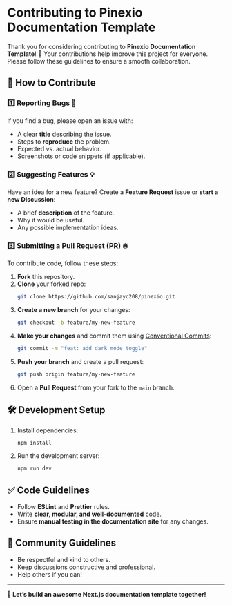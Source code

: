 # Contributing to Pinexio Documentation Template

Thank you for considering contributing to **Pinexio Documentation Template**! 🚀 Your contributions help improve this project for everyone. Please follow these guidelines to ensure a smooth collaboration.

## 📌 How to Contribute

### 1️⃣ Reporting Bugs 🐛

If you find a bug, please open an issue with:

- A clear **title** describing the issue.
- Steps to **reproduce** the problem.
- Expected vs. actual behavior.
- Screenshots or code snippets (if applicable).

### 2️⃣ Suggesting Features 💡

Have an idea for a new feature? Create a **Feature Request** issue or **start a new Discussion**:

- A brief **description** of the feature.
- Why it would be useful.
- Any possible implementation ideas.

### 3️⃣ Submitting a Pull Request (PR) 🔥

To contribute code, follow these steps:

1. **Fork** this repository.
2. **Clone** your forked repo:
   ```sh
   git clone https://github.com/sanjayc208/pinexio.git
   ```
3. **Create a new branch** for your changes:
   ```sh
   git checkout -b feature/my-new-feature
   ```
4. **Make your changes** and commit them using [Conventional Commits](https://www.conventionalcommits.org/):
   ```sh
   git commit -m "feat: add dark mode toggle"
   ```
5. **Push your branch** and create a pull request:
   ```sh
   git push origin feature/my-new-feature
   ```
6. Open a **Pull Request** from your fork to the `main` branch.

## 🛠 Development Setup

1. Install dependencies:
   ```sh
   npm install
   ```
2. Run the development server:
   ```sh
   npm run dev
   ```

## ✅ Code Guidelines

- Follow **ESLint** and **Prettier** rules.
- Write **clear, modular, and well-documented** code.
- Ensure **manual testing in the documentation site** for any changes.

## 🤝 Community Guidelines

- Be respectful and kind to others.
- Keep discussions constructive and professional.
- Help others if you can!

---

**🚀 Let’s build an awesome Next.js documentation template together!**
